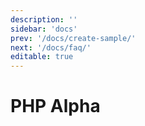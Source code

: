```yaml
---
description: ''
sidebar: 'docs'
prev: '/docs/create-sample/'
next: '/docs/faq/'
editable: true
---
```


# PHP Alpha

